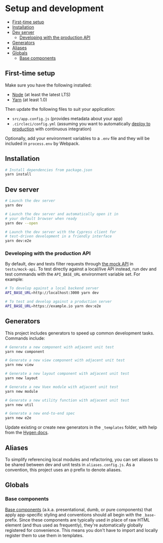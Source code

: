 # Setup and development

* [First-time setup](#first-time-setup)
* [Installation](#installation)
* [Dev server](#dev-server)
  * [Developing with the production API](#developing-with-the-production-api)
* [Generators](#generators)
* [Aliases](#aliases)
* [Globals](#globals)
  * [Base components](#base-components)

## First-time setup

Make sure you have the following installed:

* [Node](https://nodejs.org/en/) (at least the latest LTS)
* [Yarn](https://yarnpkg.com/lang/en/docs/install/) (at least 1.0)

Then update the following files to suit your application:

* `src/app.config.js` (provides metadata about your app)
* `.circleci/config.yml` (assuming you want to automatically [deploy to production](production.md) with continuous integration)

Optionally, add your environment variables to a `.env` file and they will be included in `process.env` by Webpack.

## Installation

```sh
# Install dependencies from package.json
yarn install
```

## Dev server

```sh
# Launch the dev server
yarn dev

# Launch the dev server and automatically open it in
# your default browser when ready
yarn dev --open

# Launch the dev server with the Cypress client for
# test-driven development in a friendly interface
yarn dev:e2e
```

### Developing with the production API

By default, dev and tests filter requests through [the mock API](#the-mock-api) in `tests/mock-api`. To test directly against a local/live API instead, run dev and test commands with the `API_BASE_URL` environment variable set. For example:

```sh
# To develop against a local backend server
API_BASE_URL=http://localhost:3000 yarn dev

# To test and develop against a production server
API_BASE_URL=https://example.io yarn dev:e2e
```

## Generators

This project includes generators to speed up common development tasks. Commands include:

```sh
# Generate a new component with adjacent unit test
yarn new component

# Generate a new view component with adjacent unit test
yarn new view

# Generate a new layout component with adjacent unit test
yarn new layout

# Generate a new Vuex module with adjacent unit test
yarn new module

# Generate a new utility function with adjacent unit test
yarn new util

# Generate a new end-to-end spec
yarn new e2e
```

Update existing or create new generators in the `_templates` folder, with help from the [Hygen docs](http://www.hygen.io/).

## Aliases

To simplify referencing local modules and refactoring, you can set aliases to be shared between dev and unit tests in `aliases.config.js`. As a convention, this project uses an `@` prefix to denote aliases.

## Globals

### Base components

[Base components](https://vuejs.org/v2/style-guide/#Base-component-names-strongly-recommended) (a.k.a. presentational, dumb, or pure components) that apply app-specific styling and conventions should all begin with the `_base-` prefix. Since these components are typically used in place of raw HTML element (and thus used as frequently), they're automatically globally registered for convenience. This means you don't have to import and locally register them to use them in templates.
